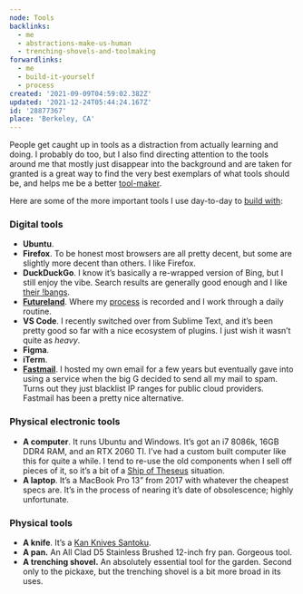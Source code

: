 ```yaml
---
node: Tools
backlinks:
  - me
  - abstractions-make-us-human
  - trenching-shovels-and-toolmaking
forwardlinks:
  - me
  - build-it-yourself
  - process
created: '2021-09-09T04:59:02.382Z'
updated: '2021-12-24T05:44:24.167Z'
id: '28877367'
place: 'Berkeley, CA'
---
```


People get caught up in tools as a distraction from actually learning and doing. I probably do too, but I also find directing attention to the tools around me that mostly just disappear into the background and are taken for granted is a great way to find the very best exemplars of what tools should be, and helps me be a better [tool-maker](me.md).

Here are some of the more important tools I use day-to-day to [build with](build-it-yourself.md):

### Digital tools

- **Ubuntu**. 
- **Firefox**. To be honest most browsers are all pretty decent, but some are slightly more decent than others. I like Firefox.
- **DuckDuckGo**. I know it’s basically a re-wrapped version of Bing, but I still enjoy the vibe. Search results are generally good enough and I like [their !bangs](https://duckduckgo.com/bang).
- **[Futureland](https://futureland.tv)**. Where my [process](process.md) is recorded and I work through a daily routine.
- **VS Code**. I recently switched over from Sublime Text, and it’s been pretty good so far with a nice ecosystem of plugins. I just wish it wasn’t quite as _heavy_.
- **Figma**.
- **iTerm**.
- **[Fastmail](https://www.fastmail.com/)**. I hosted my own email for a few years but eventually gave into using a service when the big G decided to send all my mail to spam. Turns out they just blacklist IP ranges for public cloud providers. Fastmail has been a pretty nice alternative.

### Physical electronic tools

- **A computer**. It runs Ubuntu and Windows. It’s got an i7 8086k, 16GB DDR4 RAM, and an RTX 2060 TI. I’ve had a custom built computer like this for quite a while. I tend to re-use the old components when I sell off pieces of it, so it’s a bit of a [Ship of Theseus](https://en.wikipedia.org/wiki/Ship_of_Theseus) situation.
- **A laptop**. It’s a MacBook Pro 13” from 2017 with whatever the cheapest specs are. It’s in the process of nearing it’s date of obsolescence; highly unfortunate.

### Physical tools 

- **A knife**. It’s a [Kan Knives Santoku](https://kankitchen.com/meet-the-knives/).
- **A pan.** An All Clad D5 Stainless Brushed 12-inch fry pan. Gorgeous tool.
- **A trenching shovel.** An absolutely essential tool for the garden. Second only to the pickaxe, but the trenching shovel is a bit more broad in its uses.

